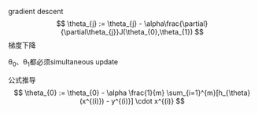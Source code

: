 gradient descent
$$
\theta_{j} := \theta_{j} - \alpha\frac{\partial}{\partial\theta_{j}}J(\theta_{0},\theta_{1})
$$
梯度下降

θ<sub>0</sub>、θ<sub>1</sub>都必须simultaneous update

公式推导
$$
\theta_{0} := \theta_{0} - \alpha \frac{1}{m} \sum_{i=1}^{m}[h_{\theta}(x^{(i)}) - y^{(i)}] \cdot x^{(i)}
$$